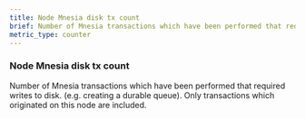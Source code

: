 ```yaml
---
title: Node Mnesia disk tx count
brief: Number of Mnesia transactions which have been performed that required writes to disk.
metric_type: counter
---
```

### Node Mnesia disk tx count

Number of Mnesia transactions which have been performed that required writes to disk. (e.g. creating a durable queue). Only transactions which originated on this node are included.
